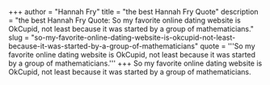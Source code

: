 +++
author = "Hannah Fry"
title = "the best Hannah Fry Quote"
description = "the best Hannah Fry Quote: So my favorite online dating website is OkCupid, not least because it was started by a group of mathematicians."
slug = "so-my-favorite-online-dating-website-is-okcupid-not-least-because-it-was-started-by-a-group-of-mathematicians"
quote = '''So my favorite online dating website is OkCupid, not least because it was started by a group of mathematicians.'''
+++
So my favorite online dating website is OkCupid, not least because it was started by a group of mathematicians.
